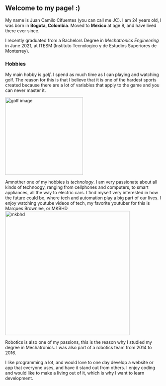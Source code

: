 ## Welcome to my page! :)

My name is Juan Camilo Cifuentes (you can call me JC). I am 24 years old, I was born in **Bogota, Colombia**. Moved to **Mexico** at age 8, and have lived there ever since.

I recently graduated from a Bachelors Degree in _Mechatronics Engineering_ in June 2021, at ITESM (Instituto Tecnologico y de Estudios Superiores de Monterrey). 

### Hobbies

My main hobby is *golf*. I spend as much time as I can playing and watching golf. The reason for this is that I believe that it is one of the hardest sports created because there are a lot of variables that apply to the game and you can never master it. 

<img src="https://user-images.githubusercontent.com/15177461/149040541-e5d3df43-5d21-4a22-a273-011f37222e40.JPG" alt="golf image" width="250" style="horizontal-align:middle"/>


Amnother one of my hobbies is *technology*. I am very passionate about all kinds of technoogy, ranging from cellphones and computers, to smart appliances, all the way to electric cars. I find myself very interested in how the future could be, where tech and automation play a big part of our lives. I enjoy watching youtube videos of tech, my favorite youtuber for this is Marques Brownlee, or MKBHD
<img src="https://i.ytimg.com/vi/pkuxIy3kFZM/maxresdefault.jpg" alt="mkbhd" width="400" style="vertical-align:middle"/>


Robotics is also one of my passions, this is the reason why I studied my degree in Mechatronics. I was also part of a robotics team from 2014 to 2016.

I like programming a lot, and would love to one day develop a website or app that everyone uses, and have it stand out from others. I enjoy coding and would like to make a living out of it, which is why I want to learn development.


